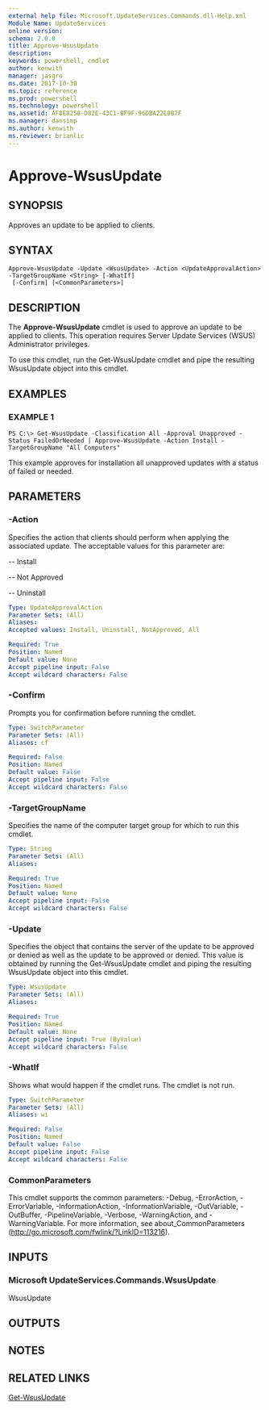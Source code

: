 ```yaml
---
external help file: Microsoft.UpdateServices.Commands.dll-Help.xml
Module Name: UpdateServices
online version: 
schema: 2.0.0
title: Approve-WsusUpdate
description: 
keywords: powershell, cmdlet
author: kenwith
manager: jasgro
ms.date: 2017-10-30
ms.topic: reference
ms.prod: powershell
ms.technology: powershell
ms.assetid: AF8E8258-D82E-43C1-BF9F-96DBA22E8B7F
ms.manager: dansimp
ms.author: kenwith
ms.reviewer: brianlic
---
```


# Approve-WsusUpdate

## SYNOPSIS
Approves an update to be applied to clients.

## SYNTAX

```
Approve-WsusUpdate -Update <WsusUpdate> -Action <UpdateApprovalAction> -TargetGroupName <String> [-WhatIf]
 [-Confirm] [<CommonParameters>]
```

## DESCRIPTION
The **Approve-WsusUpdate** cmdlet is used to approve an update to be applied to clients.
This operation requires Server Update Services (WSUS) Administrator privileges.

To use this cmdlet, run the Get-WsusUpdate cmdlet and pipe the resulting WsusUpdate object into this cmdlet.

## EXAMPLES

### EXAMPLE 1
```
PS C:\> Get-WsusUpdate -Classification All -Approval Unapproved -Status FailedOrNeeded | Approve-WsusUpdate -Action Install -TargetGroupName "All Computers"
```

This example approves for installation all unapproved updates with a status of failed or needed.

## PARAMETERS

### -Action
Specifies the action that clients should perform when applying the associated update.
The acceptable values for this parameter are:

 -- Install 

 -- Not Approved 

 -- Uninstall

```yaml
Type: UpdateApprovalAction
Parameter Sets: (All)
Aliases: 
Accepted values: Install, Uninstall, NotApproved, All

Required: True
Position: Named
Default value: None
Accept pipeline input: False
Accept wildcard characters: False
```

### -Confirm
Prompts you for confirmation before running the cmdlet.

```yaml
Type: SwitchParameter
Parameter Sets: (All)
Aliases: cf

Required: False
Position: Named
Default value: False
Accept pipeline input: False
Accept wildcard characters: False
```

### -TargetGroupName
Specifies the name of the computer target group for which to run this cmdlet.

```yaml
Type: String
Parameter Sets: (All)
Aliases: 

Required: True
Position: Named
Default value: None
Accept pipeline input: False
Accept wildcard characters: False
```

### -Update
Specifies the object that contains the server of the update to be approved or denied as well as the update to be approved or denied.
This value is obtained by running the Get-WsusUpdate cmdlet and piping the resulting WsusUpdate object into this cmdlet.

```yaml
Type: WsusUpdate
Parameter Sets: (All)
Aliases: 

Required: True
Position: Named
Default value: None
Accept pipeline input: True (ByValue)
Accept wildcard characters: False
```

### -WhatIf
Shows what would happen if the cmdlet runs.
The cmdlet is not run.

```yaml
Type: SwitchParameter
Parameter Sets: (All)
Aliases: wi

Required: False
Position: Named
Default value: False
Accept pipeline input: False
Accept wildcard characters: False
```

### CommonParameters
This cmdlet supports the common parameters: -Debug, -ErrorAction, -ErrorVariable, -InformationAction, -InformationVariable, -OutVariable, -OutBuffer, -PipelineVariable, -Verbose, -WarningAction, and -WarningVariable. For more information, see about_CommonParameters (http://go.microsoft.com/fwlink/?LinkID=113216).

## INPUTS

### Microsoft UpdateServices.Commands.WsusUpdate
WsusUpdate

## OUTPUTS

## NOTES

## RELATED LINKS

[Get-WsusUpdate](./Get-WsusUpdate.md)

